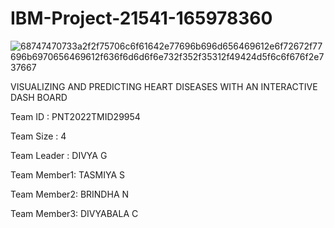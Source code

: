 # IBM-Project-21541-165978360

![68747470733a2f2f75706c6f61642e77696b696d656469612e6f72672f77696b6970656469612f636f6d6d6f6e732f352f35312f49424d5f6c6f676f2e737667](https://user-images.githubusercontent.com/113165631/201466628-9a0528c4-d4d4-49c1-a93d-928902589a7a.svg)

VISUALIZING AND PREDICTING HEART DISEASES WITH AN INTERACTIVE DASH BOARD 

Team ID     : PNT2022TMID29954

Team Size   : 4

Team Leader : DIVYA G

Team Member1: TASMIYA S

Team Member2: BRINDHA N

Team Member3: DIVYABALA C
   
                                                       
